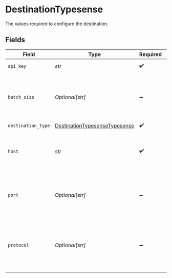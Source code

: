 # DestinationTypesense

The values required to configure the destination.


## Fields

| Field                                                                                 | Type                                                                                  | Required                                                                              | Description                                                                           |
| ------------------------------------------------------------------------------------- | ------------------------------------------------------------------------------------- | ------------------------------------------------------------------------------------- | ------------------------------------------------------------------------------------- |
| `api_key`                                                                             | *str*                                                                                 | :heavy_check_mark:                                                                    | Typesense API Key                                                                     |
| `batch_size`                                                                          | *Optional[str]*                                                                       | :heavy_minus_sign:                                                                    | How many documents should be imported together. Default 1000                          |
| `destination_type`                                                                    | [DestinationTypesenseTypesense](../../models/shared/destinationtypesensetypesense.md) | :heavy_check_mark:                                                                    | N/A                                                                                   |
| `host`                                                                                | *str*                                                                                 | :heavy_check_mark:                                                                    | Hostname of the Typesense instance without protocol.                                  |
| `port`                                                                                | *Optional[str]*                                                                       | :heavy_minus_sign:                                                                    | Port of the Typesense instance. Ex: 8108, 80, 443. Default is 443                     |
| `protocol`                                                                            | *Optional[str]*                                                                       | :heavy_minus_sign:                                                                    | Protocol of the Typesense instance. Ex: http or https. Default is https               |